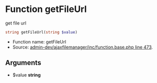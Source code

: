 Function getFileUrl
===========================

get file url



```php
string getFileUrl(string $value)
```

* Function name: getFileUrl
* Source: [admin-dev/ajaxfilemanager/inc/function.base.php line 473](https://github.com/PrestaShop/PrestaShop/blob/1.5.3.1/admin-dev/ajaxfilemanager/inc/function.base.php#L473).

Arguments
---------

* $value **string**

